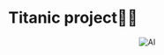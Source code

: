 # Titanic project🚢🚢


<p align="center">
  <img src=["https://media0.giphy.com/media/v1.Y2lkPTc5MGI3NjExeGEzYXhtOTBydXF1M3BkaGQ5Zml5YWQ5MG9weDZjb2lpbTZvcmd0YyZlcD12MV9pbnRlcm5hbF9naWZfYnlfaWQmY3Q9Zw/5k5vZwRFZR5aZeniqb/giphy.gif](https://media0.giphy.com/media/v1.Y2lkPTc5MGI3NjExMG43djVvbDkwY3NtZ3FlZ2lyZ2Rwa243cTNuN2hsYnk2c3d6NW9maiZlcD12MV9pbnRlcm5hbF9naWZfYnlfaWQmY3Q9Zw/9ABgKHIu3acWA/giphy.gif)" alt="AI" />
</p>
